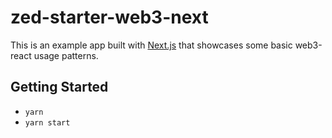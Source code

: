 # zed-starter-web3-next

This is an example app built with [Next.js](https://nextjs.org/) that showcases some basic web3-react usage patterns.

## Getting Started

- `yarn`
- `yarn start`